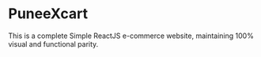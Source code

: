 # PuneeXcart
This is a complete Simple ReactJS e-commerce website, maintaining 100% visual and functional parity.
